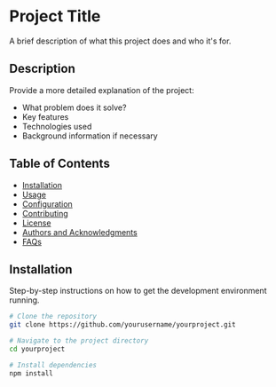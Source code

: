 # Project Title

A brief description of what this project does and who it's for.

## Description

Provide a more detailed explanation of the project:

- What problem does it solve?
- Key features
- Technologies used
- Background information if necessary

## Table of Contents

- [Installation](#installation)
- [Usage](#usage)
- [Configuration](#configuration)
- [Contributing](#contributing)
- [License](#license)
- [Authors and Acknowledgments](#authors-and-acknowledgments)
- [FAQs](#faqs)

## Installation

Step-by-step instructions on how to get the development environment running.

```bash
# Clone the repository
git clone https://github.com/yourusername/yourproject.git

# Navigate to the project directory
cd yourproject

# Install dependencies
npm install
```
